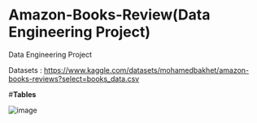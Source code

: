 # Amazon-Books-Review(Data Engineering Project)
Data Engineering Project

Datasets : https://www.kaggle.com/datasets/mohamedbakhet/amazon-books-reviews?select=books_data.csv


#**Tables**

![image](https://github.com/Rooban1030/Amazon-Books-Review/assets/82220884/404c9280-c39a-4737-a57a-185568e77bdf)
